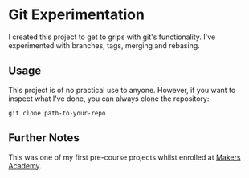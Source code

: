 # Git Experimentation

I created this project to get to grips with git's functionality. I've experimented with branches, tags, merging and rebasing.

## Usage

This project is of no practical use to anyone. However, if you want to inspect what I've done, you can always clone the repository:

`git clone path-to-your-repo`

## Further Notes

This was one of my first pre-course projects whilst enrolled at [Makers Academy](http://www.makersacademy.com).
